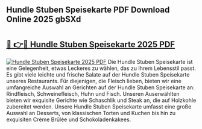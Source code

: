 ## Hundle Stuben Speisekarte PDF Download Online 2025 gbSXd

# <h2><a href="http://gcalqr.nevu.top/?p=Hundle+Stuben+Speisekarte">🔗 👉🔴 Hundle Stuben Speisekarte 2025 PDF</a></h2>

[![Hundle Stuben Speisekarte 2025 PDF](https://i.imgur.com/dBaPXMq.png)](http://gcalqr.nevu.top/?p=Hundle+Stuben+Speisekarte)
Die Hundle Stuben Speisekarte ist eine Gelegenheit, etwas Leckeres zu wählen, das zu Ihrem Lebensstil passt. Es gibt viele leichte und frische Salate auf der Hundle Stuben Speisekarte unseres Restaurants. Für diejenigen, die Fleisch lieben, bieten wir eine umfangreiche Auswahl an Gerichten auf der Hundle Stuben Speisekarte an: Rindfleisch, Schweinefleisch, Huhn und Fisch. Unseren Auserwählten bieten wir exquisite Gerichte wie Schaschlik und Steak an, die auf Holzkohle zubereitet werden. Unsere Hundle Stuben Speisekarte umfasst eine große Auswahl an Desserts, von klassischen Torten und Kuchen bis hin zu exquisiten Crème Brûlée und Schokoladenkakees.

